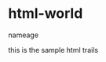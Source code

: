 # html-world

<html>
  <body>
    <table>
      <tr>name</tr>
      <tr>age</tr>
      <p>this is the sample html trails</p>
    </table>
  </body>
  </html>
